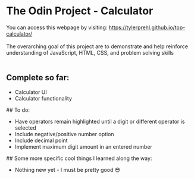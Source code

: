 #  The Odin Project - Calculator
You can access this webpage by visiting: https://tylerprehl.github.io/top-calculator/
<br><br>
The overarching goal of this project are to demonstrate and help reinforce understanding of JavaScript, HTML, CSS, and problem solving skills
<br><br>
## Complete so far:
<ul>
<li>Calculator UI
<li>Calculator functionality
</ul>
## To do:
<ul>
<li>Have operators remain highlighted until a digit or different operator is selected</li>
<li>Include negative/positive number option</li>
<li>Include decimal point</li>
<li>Implement maximum digit amount in an entered number</li>
</ul>
## Some more specific cool things I learned along the way:
<ul>
<li>Nothing new yet - I must be pretty good &#x1F60E;</li>
</ul>
